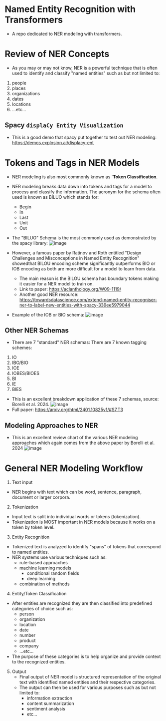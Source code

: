 # Named Entity Recognition with Transformers
* A repo dedicated to NER modeling with transformers.


# Review of NER Concepts
* As you may or may not know, NER is a powerful technique that is often used to identify and classify "named entities" such as but not limited to:
1. people
2. places
3. organizations
4. dates
5. locations
6. ...etc...

## Spacy `displaCy Entity Visualization`
* This is a good demo that spacy put together to test out NER modeling: https://demos.explosion.ai/displacy-ent


# Tokens and Tags in NER Models
* NER modeling is also most commonly known as `**Token Classification**.
* NER modeling breaks data down into tokens and tags for a model to process and classify the information.
The acronym for the schema often used is known as BILUO which stands for:
  * Begin
  * In
  * Last
  * Unit
  * Out

* The "BILUO" Schema is the most commonly used as demonstrated by the spacy library:
![image](https://github.com/user-attachments/assets/e9a486ed-793f-4ed1-a904-716c5093927d)

* However, a famous paper by Ratinov and Roth entitled "Design Challenges and Misconceptions in Named Entity Recognition"
showedthat BILOU encoding scheme significantly outperforms BIO or IOB encoding as both are more difficult for a model to learn from data. 
  * The main reason is the BILOU schema has boundary tokens making it easier for a NER model to train on.
  * Link to paper: https://aclanthology.org/W09-1119/
  * Another good NER resource: https://towardsdatascience.com/extend-named-entity-recogniser-ner-to-label-new-entities-with-spacy-339ee5979044
 
* Example of the IOB or BIO schema:
![image](https://github.com/user-attachments/assets/932658a5-3adb-4821-a4cb-0ea32100649a)



## Other NER Schemas
* There are 7 "standard" NER schemas:
There are 7 known tagging schemes:
1. IO
2. IBO/BIO
3. IOE
4. IOBES/BIOES
5. BI
6. IE
7. BIES

* This is an excellent breakdown application of these 7 schemas, source: Borelli et al. 2024.
![image](https://github.com/user-attachments/assets/a6f7967a-fca5-4740-bfa2-74163c92cf44)
* Full paper: https://arxiv.org/html/2401.10825v1/#S7.T3

## Modeling Approaches to NER
* This is an excellent review chart of the various NER modeling approaches which again comes from the above paper by Borelli et al. 2024
![image](https://github.com/user-attachments/assets/99c955cf-fd2a-4643-8232-5966b355ea8b)




# General NER Modeling Workflow
1. Text input
  * NER begins with text which can be word, sentence, paragraph, document or larger corpora. 

2. Tokenization
  * Input text is split into individual words or tokens (tokenization).
  * Tokenization is MOST important in NER models because it works on a token by token level. 

3. Entity Recognition
  * Tokenized text is analyzed to identify "spans" of tokens that correspond to named entities.
  * NER systems use various techniques such as:
    * rule-based approaches
    * machine learning models
      * conditional random fields
      * deep learning
    * combination of methods

4. Entity/Token Classification
  * After entities are recognized they are then classified into predefined categories of choice such as:
    * person
    * organization
    * location
    * date
    * number
    * product
    * company
    * ...etc...
  * The purpose of these categories is to help organize and provide context to the recognized entities. 

5. Output
   * Final output of NER model is structured representation of the original text with identified named entities and their respective categories. 
   * The output can then be used for various purposes such as but not limited to:
      * information extraction
      * content summarization
      * sentiment analysis
      * etc...
